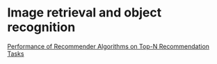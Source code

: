 # Image retrieval and object recognition

[Performance of Recommender Algorithms on Top-N Recommendation Tasks](https://www.google.fr/url?sa=t&rct=j&q=&esrc=s&source=web&cd=2&cad=rja&uact=8&ved=0CC4QFjAB&url=http%3A%2F%2Flabs.yahoo.com%2Ffiles%2Frecsys2010_submission_150.pdf&ei=NB0jVKHcNfePsQTayYL4CQ&usg=AFQjCNEj1yVEhckuaxjU0u62_8dnJO3MNA&sig2=23HOsWNFuE07RhmF5hof4g&bvm=bv.76180860,d.cWc)




